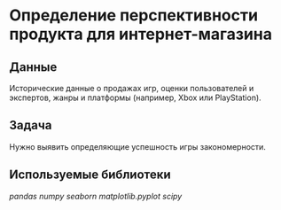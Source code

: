 # Определение перспективности продукта для интернет-магазина


## Данные

Исторические данные о продажах игр, оценки пользователей и экспертов, жанры и платформы (например, Xbox или PlayStation).

## Задача

Нужно выявить определяющие успешность игры закономерности.

## Используемые библиотеки

*pandas*
*numpy*
*seaborn*
*matplotlib.pyplot*
*scipy*